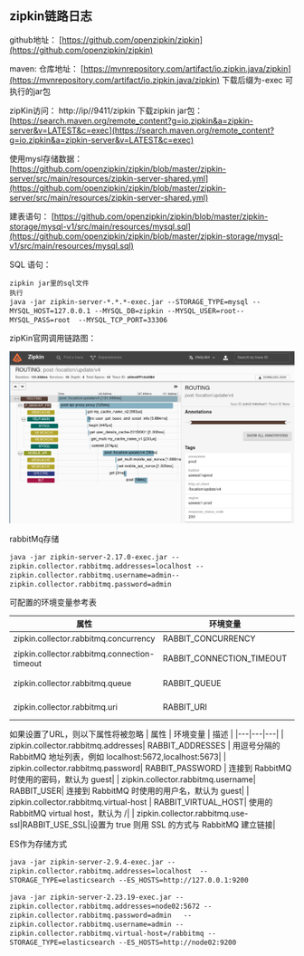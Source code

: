 ## zipkin链路日志

github地址： [https://github.com/openzipkin/zipkin](https://github.com/openzipkin/zipkin)

maven: 仓库地址： [https://mvnrepository.com/artifact/io.zipkin.java/zipkin](https://mvnrepository.com/artifact/io.zipkin.java/zipkin)  下载后缀为-exec 可执行的jar包

zipKin访问： http://ip//9411/zipkin   下载zipkin jar包： [https://search.maven.org/remote_content?g=io.zipkin&a=zipkin-server&v=LATEST&c=exec](https://search.maven.org/remote_content?g=io.zipkin&a=zipkin-server&v=LATEST&c=exec)

使用mysl存储数据：
[https://github.com/openzipkin/zipkin/blob/master/zipkin-server/src/main/resources/zipkin-server-shared.yml](https://github.com/openzipkin/zipkin/blob/master/zipkin-server/src/main/resources/zipkin-server-shared.yml)

建表语句： [https://github.com/openzipkin/zipkin/blob/master/zipkin-storage/mysql-v1/src/main/resources/mysql.sql](https://github.com/openzipkin/zipkin/blob/master/zipkin-storage/mysql-v1/src/main/resources/mysql.sql)

SQL 语句：

```
zipkin jar里的sql文件
执行
java -jar zipkin-server-*.*.*-exec.jar --STORAGE_TYPE=mysql --MYSQL_HOST=127.0.0.1 --MYSQL_DB=zipkin --MYSQL_USER=root--MYSQL_PASS=root  --MYSQL_TCP_PORT=33306 
```


zipKin官网调用链路图：

![输入图片说明](../images/zipkin/%E6%9C%8D%E5%8A%A1%E8%B0%83%E7%94%A8image.png)

rabbitMq存储
```
java -jar zipkin-server-2.17.0-exec.jar --zipkin.collector.rabbitmq.addresses=localhost --zipkin.collector.rabbitmq.username=admin--zipkin.collector.rabbitmq.password=admin
```
可配置的环境变量参考表

|  属性 | 环境变量  |  描述 |
|---|---|---|
| zipkin.collector.rabbitmq.concurrency  | RABBIT_CONCURRENCY  |  并发消费者数量，默认为 1 |
| zipkin.collector.rabbitmq.connection-timeout | RABBIT_CONNECTION_TIMEOUT |  建立连接时的超时时间，默认为 60000 毫秒，即 1 分钟|
| zipkin.collector.rabbitmq.queue| RABBIT_QUEUE	 |  从中获取 span 信息的队列，默认为 zipkin|
| zipkin.collector.rabbitmq.uri	 | RABBIT_URI | 符合 RabbitMQ URI 规范 的 URI，例如 amqp://user:pass@host:10000/vhost|
如果设置了URL，则以下属性将被忽略
|  属性 | 环境变量  |  描述 |
|---|---|---|
| zipkin.collector.rabbitmq.addresses| RABBIT_ADDRESSES	|  用逗号分隔的 RabbitMQ 地址列表，例如 localhost:5672,localhost:5673|
| zipkin.collector.rabbitmq.password| RABBIT_PASSWORD |  连接到 RabbitMQ 时使用的密码，默认为 guest|
| zipkin.collector.rabbitmq.username| RABBIT_USER|  连接到 RabbitMQ 时使用的用户名，默认为 guest|
| zipkin.collector.rabbitmq.virtual-host | RABBIT_VIRTUAL_HOST| 使用的 RabbitMQ virtual host，默认为 /|
| zipkin.collector.rabbitmq.use-ssl|RABBIT_USE_SSL|设置为 true 则用 SSL 的方式与 RabbitMQ 建立链接|



ES作为存储方式
```
java -jar zipkin-server-2.9.4-exec.jar --zipkin.collector.rabbitmq.addresses=localhost  --STORAGE_TYPE=elasticsearch --ES_HOSTS=http://127.0.0.1:9200

```


```
java -jar zipkin-server-2.23.19-exec.jar --zipkin.collector.rabbitmq.addresses=node02:5672 --zipkin.collector.rabbitmq.password=admin 	--zipkin.collector.rabbitmq.username=admin --zipkin.collector.rabbitmq.virtual-host=/rabbitmq --STORAGE_TYPE=elasticsearch --ES_HOSTS=http://node02:9200
```

